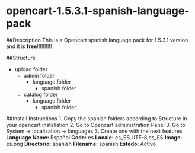 opencart-1.5.3.1-spanish-language-pack
======================================

##Description
This is a Opencart spanish language pack for 1.5.3.1 version and it is **free**!!!!!!!!!!

##Structure
* upload folder
    * admin folder
        * language folder
            * spanish folder
    * catalog folder
        * language folder
            * spanish folder

##Install Instructions
    1. Copy the spanish folders according to Structure in your opencart installation
    2. Go to Opencart administration Panel
    3. Go to System -> localization -> languages
    3. Create one with the next features
        **Language Name:** Español
        **Code:** es
        **Locale:** es_ES.UTF-8,es_ES
        **Image:** es.png
        **Directorio:** spanish
        **Filename:** spanish
        **Estado:** Activo

